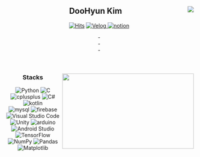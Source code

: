 <div align="center">
  
  <img align="right" src="http://mazassumnida.wtf/api/v2/generate_badge?boj=abc3279"/>
  
  ## DooHyun Kim
  [![Hits](https://hits.seeyoufarm.com/api/count/incr/badge.svg?url=https%3A%2F%2Fgithub.com%2Fabc3279&count_bg=%23A549E6&title_bg=%23555555&icon=github.svg&icon_color=%23E7E7E7&title=hits&edge_flat=false)](https://github.com/abc3279)  <a href = "https://velog.io/@abc3279/about"> <img src="https://img.shields.io/badge/Velog-20C997.svg?&style=for-the-badge&logo=Velog&logoColor=white" alt="Velog"> </a> 
  <a href = "https://velog.io/@abc3279/about"> <img src="https://img.shields.io/badge/notion-000000.svg?&style=for-the-badge&logo=notion&logoColor=white" alt="notion"> </a>


  \-  
  \-  
  \-  

  </br>
</div>  


<div align="center"> 
<!--   language 수가 충분할 때 height 속성 삭제 -->
  <img align="right" src="https://github-readme-stats.vercel.app/api/top-langs/?username=abc3279&layout=compact&theme=dracula&langs_count=8" height=200px width=350px/>
  
  ### Stacks
  <img src="https://img.shields.io/badge/Python-3776AB.svg?&style=for-the-badge&logo=Python&logoColor=white" alt="Python">
  <img src="https://img.shields.io/badge/C-A8B9CC.svg?&style=for-the-badge&logo=C&logoColor=white" alt="C">
  <img src="https://img.shields.io/badge/-C++-00599C.svg?&style=for-the-badge&logo=cplusplus&logoColor=white" alt="cplusplus">
  <img src="https://img.shields.io/badge/C%23-007ACC.svg?&style=for-the-badge&logo=cplusplus&logoColor=white" alt="C#">
  <img src="https://img.shields.io/badge/kotlin-7F52FF.svg?&style=for-the-badge&logo=kotlin&logoColor=white" alt="kotlin">
  </br>
  
  <img src="https://img.shields.io/badge/mysql-4479A1.svg?&style=for-the-badge&logo=mysql&logoColor=white" alt="mysql">
  <img src="https://img.shields.io/badge/firebase-DD2C00.svg?&style=for-the-badge&logo=firebase&logoColor=white" alt="firebase">
  </br>
  
  <img src="https://img.shields.io/badge/Visual%20Studio%20Code-007ACC.svg?&style=for-the-badge&logo=Visual%20Studio%20Code&logoColor=white" alt="Visual Studio Code">
  <img src="https://img.shields.io/badge/Unity-F8F8F8.svg?&style=for-the-badge&logo=Unity&logoColor=black" alt="Unity">
  <img src="https://img.shields.io/badge/arduino-00878F.svg?&style=for-the-badge&logo=arduino&logoColor=white" alt="arduino">
  <img src="https://img.shields.io/badge/Android%20Studio-3DDC84.svg?&style=for-the-badge&logo=Android%20Studio&logoColor=white" alt="Android Studio">
  </br>
  
  <img src="https://img.shields.io/badge/tensorflow-FF6F00.svg?&style=for-the-badge&logo=tensorflow&logoColor=white" alt="TensorFlow">
  <img src="https://img.shields.io/badge/numpy-013243.svg?&style=for-the-badge&logo=numpy&logoColor=white" alt="NumPy">
  <img src="https://img.shields.io/badge/pandas-150458.svg?&style=for-the-badge&logo=pandas&logoColor=white" alt="Pandas">
  <img src="https://img.shields.io/badge/Matplotlib-0077B6.svg?&style=for-the-badge&logo=Matplotlib&logoColor=white" alt="Matplotlib">
  </br>

</div>
